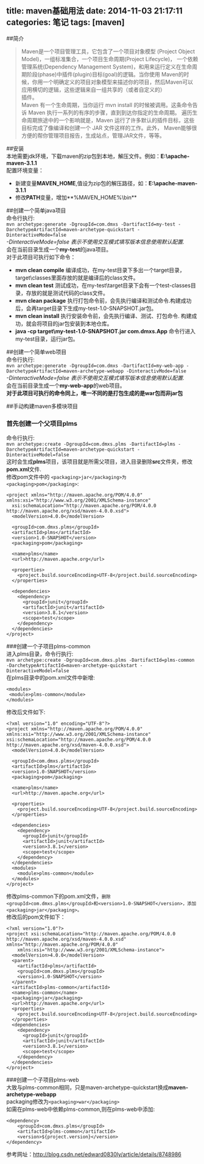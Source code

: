 title: maven基础用法
date: 2014-11-03 21:17:11
categories: 笔记
tags: [maven]
---

##简介  
> Maven是一个项目管理工具，它包含了一个项目对象模型 (Project Object Model)，一组标准集合，一个项目生命周期(Project Lifecycle)，
一个依赖管理系统(Dependency Management System)，和用来运行定义在生命周期阶段(phase)中插件(plugin)目标(goal)的逻辑。当你使用
Maven的时候，你用一个明确定义的项目对象模型来描述你的项目，然后Maven可以应用横切的逻辑，这些逻辑来自一组共享的（或者自定义的）  
插件。    
Maven 有一个生命周期，当你运行 mvn install 的时候被调用。这条命令告诉 Maven 执行一系列的有序的步骤，直到到达你指定的生命周期。
遍历生命周期旅途中的一个影响就是，Maven 运行了许多默认的插件目标，这些目标完成了像编译和创建一个 JAR 文件这样的工作。此外，
Maven能够很方便的帮你管理项目报告，生成站点，管理JAR文件，等等。  

<!--more-->
##安装  
本地需要jdk环境，下载maven的zip包到本地，解压文件。例如：**E:\apache-maven-3.1.1**   
配置环境变量：  

* 新建变量**MAVEN_HOME**,值设为zip包的解压路径，如：**E:\apache-maven-3.1.1**   
* 修改**PATH**变量，增加**%MAVEN_HOME%\bin**  

##创建一个简单java项目  
命令行执行:  
`mvn archetype:generate -DgroupId=com.dmxs -DartifactId=my-test -DarchetypeArtifactId=maven-archetype-quickstart -DinteractiveMode=false`  
*-DinteractiveMode=false 表示不使用交互模式填写版本信息使用默认配置.*  
会在当前目录生成一个**my-test**的java项目。  
对于此项目可执行如下命令：  

* **mvn clean compile** 编译成功，在my-test目录下多出一个target目录，target\classes里面存放的就是编译后的class文件。  
* **mvn clean test** 测试成功，在my-test\target目录下会有一个test-classes目录，存放的就是测试代码的class文件。  
* **mvn clean package** 执行打包命令前，会先执行编译和测试命令.构建成功后，会再target目录下生成my-test-1.0-SNAPSHOT.jar包。  
* **mvn clean install** 执行安装命令前，会先执行编译、测试、打包命令. 构建成功，就会将项目的jar包安装到本地仓库。  
* **java -cp target\my-test-1.0-SNAPSHOT.jar com.dmxs.App** 命令行进入my-test目录，运行jar包。  

##创建一个简单web项目  
命令行执行:  
`mvn archetype:generate -DgroupId=com.dmxs -DartifactId=my-web-app -DarchetypeArtifactId=maven-archetype-webapp -DinteractivMode=false`   
*-DinteractiveMode=false 表示不使用交互模式填写版本信息使用默认配置.*    
会在当前目录生成一个**my-web-app**的web项目。  
**对于此项目可执行的命令同上，唯一不同的是打包生成的是war包而非jar包**  

##手动构建maven多模块项目  
### 首先创建一个父项目plms  
命令行执行:  
`mvn archetype:create -DgroupId=com.dmxs.plms -DartifactId=plms -DarchetypeArtifactId=maven-archetype-quickstart -DinteractiveModel=false`  
这时会生成**plms**项目，该项目就是所需父项目，进入目录删除**src**文件夹，修改**pom.xml**文件.  
修改pom文件中的 `<packaging>jar</packaging>为 <packaging>pom</packaging>`:  
```
<project xmlns="http://maven.apache.org/POM/4.0.0" xmlns:xsi="http://www.w3.org/2001/XMLSchema-instance"
  xsi:schemaLocation="http://maven.apache.org/POM/4.0.0 http://maven.apache.org/xsd/maven-4.0.0.xsd">
  <modelVersion>4.0.0</modelVersion>

  <groupId>com.dmxs.plms</groupId>
  <artifactId>plms</artifactId>
  <version>1.0-SNAPSHOT</version>
  <packaging>pom</packaging>

  <name>plms</name>
  <url>http://maven.apache.org</url>

  <properties>
    <project.build.sourceEncoding>UTF-8</project.build.sourceEncoding>
  </properties>

  <dependencies>
    <dependency>
      <groupId>junit</groupId>
      <artifactId>junit</artifactId>
      <version>3.8.1</version>
      <scope>test</scope>
    </dependency>
  </dependencies>
</project>
```  

###创建一个子项目plms-common   
进入plms目录，命令行执行:  
`mvn archetype:create -DgroupId=com.dmxs.plms -DartifactId=plms-common -DarchetypeArtifactId=maven-archetype-quickstart -DinteractiveModel=false`  
在plms目录中的pom.xml文件中新增:  
```
<modules>
 <module>plms-common</module>
</modules>
```  

修改后文件如下:  
```
<?xml version="1.0" encoding="UTF-8"?>
<project xmlns="http://maven.apache.org/POM/4.0.0" xmlns:xsi="http://www.w3.org/2001/XMLSchema-instance" xsi:schemaLocation="http://maven.apache.org/POM/4.0.0 http://maven.apache.org/xsd/maven-4.0.0.xsd">
  <modelVersion>4.0.0</modelVersion>

  <groupId>com.dmxs.plms</groupId>
  <artifactId>plms</artifactId>
  <version>1.0-SNAPSHOT</version>
  <packaging>pom</packaging>

  <name>plms</name>
  <url>http://maven.apache.org</url>

  <properties>
    <project.build.sourceEncoding>UTF-8</project.build.sourceEncoding>
  </properties>

  <dependencies>
    <dependency>
      <groupId>junit</groupId>
      <artifactId>junit</artifactId>
      <version>3.8.1</version>
      <scope>test</scope>
    </dependency>
  </dependencies>
  <modules>
    <module>plms-common</module>
  </modules>
</project>
```  

修改plms-common下的pom.xml文件，`删除 <groupId>com.dmxs.plms</groupId>和<version>1.0-SNAPSHOT</version>，添加<packaging>jar</packaging>。`    
修改后的pom文件如下：
```
<?xml version="1.0"?>
<project xsi:schemaLocation="http://maven.apache.org/POM/4.0.0 http://maven.apache.org/xsd/maven-4.0.0.xsd" xmlns="http://maven.apache.org/POM/4.0.0"
    xmlns:xsi="http://www.w3.org/2001/XMLSchema-instance">
  <modelVersion>4.0.0</modelVersion>
  <parent>
    <artifactId>plms</artifactId>
    <groupId>com.dmxs.plms</groupId>
    <version>1.0-SNAPSHOT</version>
  </parent>
  <artifactId>plms-common</artifactId>
  <name>plms-common</name>
  <packaging>jar</packaging>
  <url>http://maven.apache.org</url>
  <properties>
    <project.build.sourceEncoding>UTF-8</project.build.sourceEncoding>
  </properties>
  <dependencies>
    <dependency>
      <groupId>junit</groupId>
      <artifactId>junit</artifactId>
      <version>3.8.1</version>
      <scope>test</scope>
    </dependency>
  </dependencies>
</project>
```  

###创建一个子项目plms-web  
大致与plms-common相同，只是maven-archetype-quickstart换成**maven-archetype-webapp**    
packaging修改为`<packaging>war</packaging>`  
如需在plms-web中依赖plms-common,则在plms-web中添加:  
```
<dependency>
	<groupId>com.dmxs.plms</groupId>
	<artifactId>plms-common</artifactId>
	<version>${project.version}</version>
</dependency>
```  


参考网址：<http://blog.csdn.net/edward0830ly/article/details/8748986>




